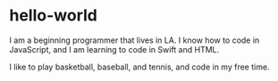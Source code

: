 # hello-world

I am a beginning programmer that lives in LA.
I know how to code in JavaScript, and I am learning to code in Swift and HTML.

I like to play basketball, baseball, and tennis, and code in my free time.
